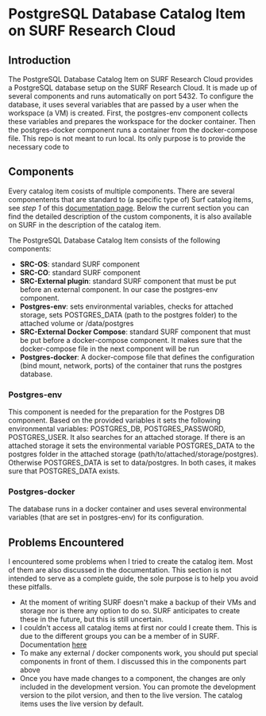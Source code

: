 # PostgreSQL Database Catalog Item on SURF Research Cloud

## Introduction
The PostgreSQL Database Catalog Item on SURF Research Cloud provides a PostgreSQL database setup on the SURF Research Cloud. It is made up of several components and runs automatically on port 5432. To configure the database, it uses several variables that are passed by a user when the workspace (a VM) is created. First, the postgres-env component collects these variables and prepares the workspace for the docker container. Then the postgres-docker component runs a container from the docker-compose file.
This repo is not meant to run local. Its only purpose is to provide the necessary code to 

## Components
Every catalog item cosists of multiple components. There are several componentents that are standard to (a specific type of) Surf catalog items, see *step 1* of this [documentation page](https://servicedesk.surf.nl/wiki/display/WIKI/Create+a+catalog+item). Below the current section you can find the detailed description of the custom components, it is also available on SURF in the description of the catalog item.

The PostgreSQL Database Catalog Item consists of the following components:
- **SRC-OS**: standard SURF component
- **SRC-CO**: standard SURF component
- **SRC-External plugin**: standard SURF component that must be put before an external component. In our case the postgres-env component.
- **Postgres-env**: sets environmental variables, checks for attached storage, sets POSTGRES_DATA (path to the postgres folder) to the attached volume or /data/postgres
- **SRC-External Docker Compose**: standard SURF component that must be put before a docker-compose component. It makes sure that the docker-compose file in the next component will be run
- **Postgres-docker**: A docker-compose file that defines the configuration (bind mount, network, ports) of the container that runs the postgres database. 

### Postgres-env
This component is needed for the preparation for the Postgres DB component. Based on the provided variables it sets the following environmental variables: POSTGRES_DB, POSTGRES_PASSWORD, POSTGRES_USER. It also searches for an attached storage. If there is an attached storage it sets the environmental variable POSTGRES_DATA to the postgres folder in the attached storage (path/to/attached/storage/postgres). Otherwise POSTGRES_DATA is set to data/postgres. In both cases, it makes sure that POSTGRES_DATA exists.

### Postgres-docker
The database runs in a docker container and uses several environmental variables (that are set in postgres-env) for its configuration.


## Problems Encountered
I encountered some problems when I tried to create the catalog item. Most of them are also discussed in the documentation. This section is not intended to serve as a complete guide, the sole purpose is to help you avoid these pitfalls.

- At the moment of writing SURF doesn't make a backup of their VMs and storage nor is there any option to do so. SURF anticipates to create these in the future, but this is still uncertain.
- I couldn't access all catalog items at first nor could I create them. This is due to the different groups you can be a member of in SURF. Documentation [here](https://servicedesk.surf.nl/wiki/display/WIKI/Special+CO-groups)
- To make any external / docker components work, you should put special components in front of them. I discussed this in the components part above
- Once you have made changes to a component, the changes are only included in the development version. You can promote the development version to the pilot version, and then to the live version. The catalog items uses the live version by default.
